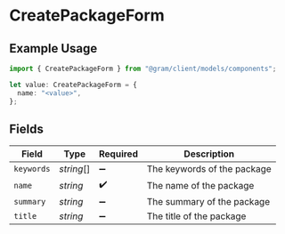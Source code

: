# CreatePackageForm

## Example Usage

```typescript
import { CreatePackageForm } from "@gram/client/models/components";

let value: CreatePackageForm = {
  name: "<value>",
};
```

## Fields

| Field                       | Type                        | Required                    | Description                 |
| --------------------------- | --------------------------- | --------------------------- | --------------------------- |
| `keywords`                  | *string*[]                  | :heavy_minus_sign:          | The keywords of the package |
| `name`                      | *string*                    | :heavy_check_mark:          | The name of the package     |
| `summary`                   | *string*                    | :heavy_minus_sign:          | The summary of the package  |
| `title`                     | *string*                    | :heavy_minus_sign:          | The title of the package    |